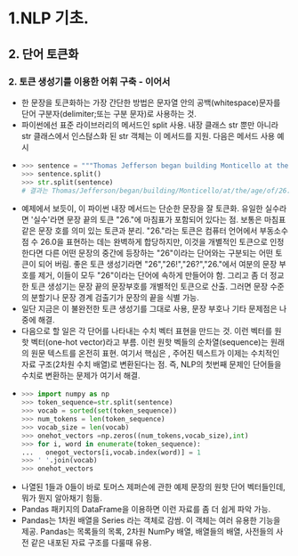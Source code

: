 # 1.NLP 기초.
## 2. 단어 토큰화
### 2. 토큰 생성기를 이용한 어휘 구축 - 이어서
- 한 문장을 토큰화하는 가장 간단한 방법은 문자열 안의 공백(whitespace)문자를 단어 구분자(delimiter;또는 구분 문자)로 사용하는 것.
- 파이썬에선 표준 라이브러리의 메서드인 split 사용. 내장 클래스 str 뿐만 아니라 str 클래스에서 인스턶스화 된 str 객체는 이 메서드를 지원. 다음은 메서드 사용 예시
- ```python
  >>> sentence = """Thomas Jefferson began building Monticello at the age of 26."""
  >>> sentence.split()
  >>> str.split(sentence)
  # 결과는 Thomas/Jefferson/began/building/Monticello/at/the/age/of/26. 으로 분리
  ```
- 예제에서 보듯이, 이 파이썬 내장 메서드는 단순한 문장을 잘 토큰화. 유일한 실수라면 '실수'라면 문장 끝의 토큰 "26."에 마침표가 포함되어 있다는 점. 보통은 마침표 같은 문장 호를 의미 있는 토큰과 분리. "26."라는 토큰은 컴퓨터 언어에서 부동소수점 수 26.0을 표현하는 데는 완벽하게 합당하지만, 이것을 개별적인 토큰으로 인정한다면 다른 어떤 문장의 중간에 등장하는 "26"이라는 단어와는 구분되는 어떤 토큰이 되어 버림. 좋은 토큰 생성기라면 "26","26!","26?","26."에서 여분의 문장 부호를 제거, 이들이 모두 "26"이라는 단어에 속하게 만들어야 함. 그리고 좀 더 정교한 토큰 생성기는 문장 끝의 문장부호를 개별적인 토큰으로 산출. 그러면 문장 수준의 분할기나 문장 경계 검출기가 문장의 끝을 식별 가능.
- 일단 지금은 이 불완전한 토큰 생성기를 그대로 사용, 문장 부호나 기타 문제점은 나중에 해결.
- 다음으로 할 일은 각 단어를 나타내는 수치 벡터 표현을 만드는 것. 이런 벡터를 원핫 벡터(one-hot vector)라고 부름. 이런 원핫 벡들의 순차열(sequence)는 원래의 원문 텍스트를 온전히 표현. 여기서 핵심은 , 주어진 텍스트가 이제는 수치적인 자료 구조(2차원 수치 배열)로 변환된다는 점. 즉, NLP의 첫번째 문제인 단어들을 수치로 변환하는 문제가 여기서 해결.
- ```python
  >>> import numpy as np
  >>> token_sequence=str.split(sentence)
  >>> vocab = sorted(set(token_sequence))
  >>> num_tokens = len(token_sequence)
  >>> vocab_size = len(vocab)
  >>> onehot_vectors =np.zeros((num_tokens,vocab_size),int)
  >>> for i, word in enumerate(token_sequence):
  ...   onegot_vectors[i,vocab.index(word)] = 1
  >>> ' '.join(vocab)
  >>> onehot_vectors
  ```
- 나열된 1들과 0들이 바로 토머스 제퍼슨에 관한 예제 문장의 원핫 단어 벡터들인데, 뭐가 뭔지 알아채기 힘듦.
- Pandas 패키지의 DataFrame을 이용하면 이런 자료를 좀 더 쉽게 파악 가능.
- Pandas는 1차원 배열을 Series 라는 객체로 감쌈. 이 객체는 여러 유용한 기능을 제공. Pandas는 목록들의 목록, 2차원 NumPy 배열, 배열들의 배열, 사전들의 사전 같은 내포된 자료 구조를 다룰때 유용.